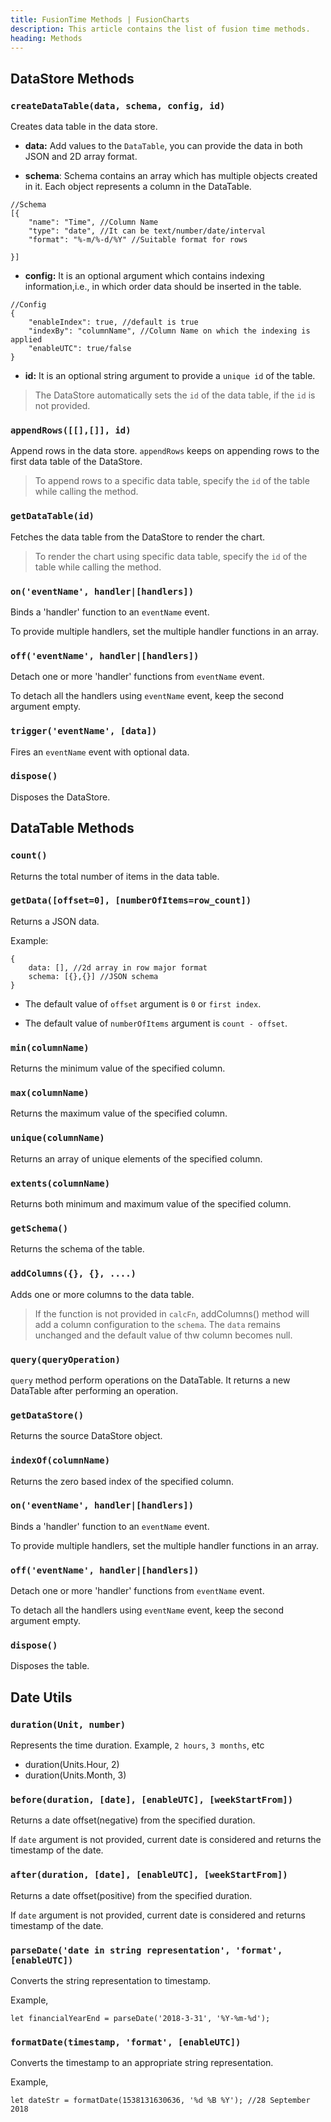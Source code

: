 ```yaml
---
title: FusionTime Methods | FusionCharts
description: This article contains the list of fusion time methods.
heading: Methods
---
```


## DataStore Methods

### `createDataTable(data, schema, config, id)`

Creates data table in the data store.

* **data:** Add values to the `DataTable`, you can provide the data in both JSON and 2D array format.

* **schema**: Schema contains an array which has multiple objects created in it. Each object represents a column in the DataTable.

```
//Schema
[{
    "name": "Time", //Column Name
    "type": "date", //It can be text/number/date/interval
    "format": "%-m/%-d/%Y" //Suitable format for rows
    
}]
```

* **config:** It is an optional argument which contains indexing information,i.e., in which order data should be inserted in the table.

```
//Config
{
	"enableIndex": true, //default is true
	"indexBy": "columnName", //Column Name on which the indexing is applied
	"enableUTC": true/false 
}
```

* **id:** It is an optional string argument to provide a `unique id` of the table.

> The DataStore automatically sets the `id` of the data table, if the `id` is not provided.

### `appendRows([[],[]], id)`

Append rows in the data store. `appendRows` keeps on appending rows to the first data table of the DataStore.

> To append rows to a specific data table, specify the `id` of the table while calling the method. 

### `getDataTable(id)`

Fetches the data table from the DataStore to render the chart.

> To render the chart using specific data table, specify the `id` of the table while calling the method. 

### `on('eventName', handler|[handlers])`

Binds a 'handler' function to an `eventName` event.

To provide multiple handlers, set the multiple handler functions in an array.

### `off('eventName', handler|[handlers])`

Detach one or more 'handler' functions from `eventName` event.

To detach all the handlers using `eventName` event, keep the second argument empty.

### `trigger('eventName', [data])`

Fires an `eventName` event with optional data.

### `dispose()`

Disposes the DataStore.

## DataTable Methods

### `count()`

Returns the total number of items in the data table.

### `getData([offset=0], [numberOfItems=row_count])`

Returns a JSON data.

Example:

```
{
	data: [], //2d array in row major format
	schema: [{},{}] //JSON schema
}
```

* The default value of `offset` argument is `0` or `first index`.

* The default value of `numberOfItems` argument is `count - offset`.

### `min(columnName)`

Returns the minimum value of the specified column.

### `max(columnName)`

Returns the maximum value of the specified column.

### `unique(columnName)`

Returns an array of unique elements of the specified column.

### `extents(columnName)`

Returns both minimum and maximum value of the specified  column.

### `getSchema()`

Returns the schema of the table.

### `addColumns({}, {}, ....)`

Adds one or more columns to the data table.

> If the function is not provided in `calcFn`, addColumns() method will add a column configuration to the `schema`. The `data` remains unchanged and the default value of thw column becomes null.

### `query(queryOperation)`

`query` method perform operations on the DataTable. It returns a new DataTable after performing an operation.

### `getDataStore()`

Returns the source DataStore object.

### `indexOf(columnName)`

Returns the zero based index of the specified column.

### `on('eventName', handler|[handlers])`

Binds a 'handler' function to an `eventName` event.

To provide multiple handlers, set the multiple handler functions in an array.

### `off('eventName', handler|[handlers])`

Detach one or more 'handler' functions from `eventName` event.

To detach all the handlers using `eventName` event, keep the second argument empty.

### `dispose()`

Disposes the table.

## Date Utils

### `duration(Unit, number)`

Represents the time duration. Example, `2 hours`,  `3 months`, etc

* duration(Units.Hour, 2)
* duration(Units.Month, 3)

### `before(duration, [date], [enableUTC], [weekStartFrom])`

Returns a date offset(negative) from the specified duration.

If `date` argument is not provided, current date is considered and returns the timestamp of the date.

### `after(duration, [date], [enableUTC], [weekStartFrom])`

Returns a date offset(positive) from the specified duration.

If `date` argument is not provided, current date is considered and returns timestamp of the date.

### `parseDate('date in string representation', 'format', [enableUTC])`

Converts the string representation to timestamp.

Example, 

```
let financialYearEnd = parseDate('2018-3-31', '%Y-%m-%d');
```

### `formatDate(timestamp, 'format', [enableUTC])`

Converts the timestamp to an appropriate string representation.

Example, 

```
let dateStr = formatDate(1538131630636, '%d %B %Y'); //28 September 2018
```